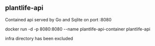 ## plantlife-api

Contained api served by Go and Sqlite on port :8080

docker run -d -p 8080:8080 --name plantlife-api-container plantlife-api

infra directory has been excluded
